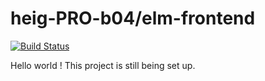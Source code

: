 # heig-PRO-b04/elm-frontend

[![Build Status](https://travis-ci.com/heig-PRO-b04/elm-frontend.svg?branch=master)](https://travis-ci.com/heig-PRO-b04/elm-frontend)

Hello world ! This project is still being set up.